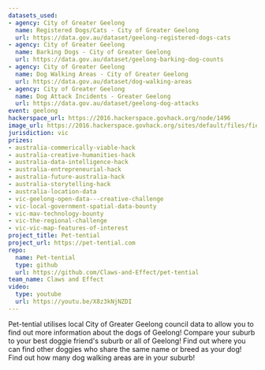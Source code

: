 ```yaml
---
datasets_used:
- agency: City of Greater Geelong
  name: Registered Dogs/Cats - City of Greater Geelong
  url: https://data.gov.au/dataset/geelong-registered-dogs-cats
- agency: City of Greater Geelong
  name: Barking Dogs - City of Greater Geelong
  url: https://data.gov.au/dataset/geelong-barking-dog-counts
- agency: City of Greater Geelong
  name: Dog Walking Areas - City of Greater Geelong
  url: https://data.gov.au/dataset/dog-walking-areas
- agency: City of Greater Geelong
  name: Dog Attack Incidents - Greater Geelong
  url: https://data.gov.au/dataset/geelong-dog-attacks
event: geelong
hackerspace_url: https://2016.hackerspace.govhack.org/node/1496
image_url: https://2016.hackerspace.govhack.org/sites/default/files/field/image/paws.svg_.png
jurisdiction: vic
prizes:
- australia-commerically-viable-hack
- australia-creative-humanities-hack
- australia-data-intelligence-hack
- australia-entrepreneurial-hack
- australia-future-australia-hack
- australia-storytelling-hack
- australia-location-data
- vic-geelong-open-data---creative-challenge
- vic-local-government-spatial-data-bounty
- vic-mav-technology-bounty
- vic-the-regional-challenge
- vic-vic-map-features-of-interest
project_title: Pet-tential
project_url: https://pet-tential.com
repo:
  name: Pet-tential
  type: github
  url: https://github.com/Claws-and-Effect/pet-tential
team_name: Claws and Effect
video:
  type: youtube
  url: https://youtu.be/X8z3kNjNZDI
---
```


Pet-tential utilises local City of Greater Geelong council data to allow you to find out more information about the dogs of Geelong!
Compare your suburb to your best doggie friend's suburb or all of Geelong!
Find out where you can find other doggies who share the same name or breed as your dog!
Find out how many dog walking areas are in your suburb!